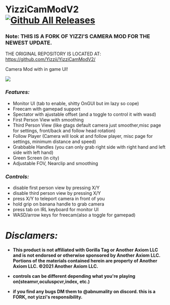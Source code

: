 # YizziCamModV2 												[![Github All Releases](https://img.shields.io/github/downloads/Abnumality/YizziCamModV2/total.svg)]() 


### Note: THIS IS A FORK OF YIZZI'S CAMERA MOD FOR THE NEWEST UPDATE.
THE ORIGINAL REPOSITORY IS LOCATED AT: https://github.com/Yizzii/YizziCamModV2/



Camera Mod with in game UI!

![](https://github.com/Yizzii/YizziCamModV2/blob/main/cammod.gif)

### *Features:*
* Monitor UI (tab to enable, shitty OnGUI but im lazy so cope)
* Freecam with gamepad support
* Spectator with ajustable offset (and a toggle to control it with wasd)
* First Person View with smoothing
* Third Person View (like gtags default camera just smoother,misc page for settings, front/back and follow head rotation)
* Follow Player (Camera will look at and follow player, misc page for settings, minimum distance and speed)
* Grabbable Handles (you can only grab right side with right hand and left side with left hand)
* Green Screen (in city)
* Adjustable FOV, Nearclip and smoothing

### *Controls:*
* disable first person view by pressing X/Y
* disable third person view by pressing X/Y
* press X/Y to teleport camera in front of you
* hold grip on banana handle to grab camera
* press tab on IRL keyboard for monitor UI
* WASD/arrow keys for freecam(also a toggle for gamepad)
 
# *Disclamers:*
* **This product is not affiliated with Gorilla Tag or Another Axiom LLC and is not endorsed or otherwise sponsored by Another Axiom LLC. Portions of the materials contained herein are property of Another Axiom LLC. ©2021 Another Axiom LLC.**

* **controls can be different depending what you're playing on(steamvr,oculuspcvr,index, etc.)**

* **if you find any bugs DM them to @abnumality on discord. this is a FORK, not yizzi's responsibility.**
